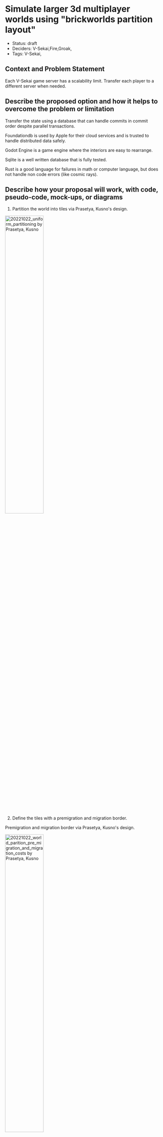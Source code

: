 # Simulate larger 3d multiplayer worlds using "brickworlds partition layout"

- Status: draft <!-- draft | proposed | rejected | accepted | deprecated | superseded by -->
- Deciders: V-Sekai,Fire,Groak,
- Tags: V-Sekai,

## Context and Problem Statement

Each V-Sekai game server has a scalability limit. Transfer each player to a different server when needed.

<!-- Describe the problem or limitation you are having in your project. You may want to articulate the problem in the form of a question. -->

## Describe the proposed option and how it helps to overcome the problem or limitation

Transfer the state using a database that can handle commits in commit order despite parallel transactions.

Foundationdb is used by Apple for their cloud services and is trusted to handle distributed data safely.

Godot Engine is a game engine where the interiors are easy to rearrange.

Sqlite is a well written database that is fully tested.

Rust is a good language for failures in math or computer language, but does not handle non code errors (like cosmic rays).

## Describe how your proposal will work, with code, pseudo-code, mock-ups, or diagrams

1. Partition the world into tiles via Prasetya, Kusno's design.

<img src="./attachments/20221022_uniform_partitioning.png" alt="20221022_uniform_partitioning by Prasetya, Kusno" width="50%">

2. Define the tiles with a premigration and migration border.

Premigration and migration border via Prasetya, Kusno's design.

<img src="./attachments/20221022_world_parition_pre_migration_and_migration_costs.png" alt="20221022_world_parition_pre_migration_and_migration_costs by Prasetya, Kusno" width="50%">

3. Transfer the player from one server to another by first syncing all the frames, and have the player connect to the other side. Then the server does the transfer and the player disconnects from the previous side when the migration boundary is hit.

Server state transfer via Prasetya, Kusno's design.

<img src="./attachments/20221022_server_state_transfer_load.png" alt="20221022_server_state_transfer_load by Prasetya, Kusno" width="50%">

4. Test using a multiplayer simulator via Prasetya, Kusno's design

<img src="./attachments/20221022_multiplayer_sim_variables.png" alt="20221022_multiplayer_sim_variables by Prasetya, Kusno" width="25%">

## Positive Consequences <!-- improvement of quality attribute satisfaction, follow-up decisions required -->

- Allows player transfer from one server to the others servers.

## Negative Consequences <!-- compromising quality attribute, follow-up decisions required -->

- Needs to connect the servers to the foundation database simulation servers.

## Option graveyard:

- Option: The status quo. <!-- List the proposed options no longer open for consideration. -->
- Rejection Reason: This solves nothing. <!-- List the reasons for the rejection: (the bad traits) -->

## If this enhancement will not be used often, can it be worked around with a few lines of script?

It's not a few lines of script.

## Is there a reason why this should be core and done by us?

We maintain the networking stack.

## References

- [V-Sekai](https://v-sekai.org/)
- [Efficient_Methods_for_Improving_Scalability_and_Playability_of_Massively_Multiplayer_Online_Game_MMOG by Prasetya, Kusno](https://pure.bond.edu.au/ws/portalfiles/portal/18275482/Efficient_Methods_for_Improving_Scalability_and_Playability_of_Massively_Multiplayer_Online_Game_MMOG_.pdf)
- [godot sqlite mvsqlite](https://github.com/V-Sekai/godot-sqlite/tree/mvsqlite)
- [godot mvsql demo](https://github.com/V-Sekai/godot-sqlite/tree/mvsqlite/demo)
- [mvsqlite for windows](https://github.com/fire/mvsqlite/tree/windows)
- [mvsqlite](https://github.com/losfair/mvsqlite)
- [Apple's foundationdb](https://github.com/apple/foundationdb)
- [Rust lang](https://www.rust-lang.org/)
- [Special thanks to the TigerBeetle for the sql schema](https://github.com/tigerbeetledb/tigerbeetle)

## Code References

### Create entity table

```swift
extends Node3D

func _ready():
	var db : SQLite = SQLite.new();
	if (!db.open("test")):
		print("Failed opening database.");
		return;
	var _drop : String = """drop table if exists entity;
"""
	var _create_entity_table : String = """
CREATE TABLE entity (
	id TEXT PRIMARY KEY NOT NULL CHECK(LENGTH(id) = 36),
	user_data blob NOT NULL CHECK( LENGTH(user_data) = 16) DEFAULT (zeroblob(16)),
	reserved blob NOT NULL CHECK( LENGTH(reserved) = 48)  DEFAULT (zeroblob(48)),
	shard	INTEGER NOT NULL,
	code	INTEGER NOT NULL,
	flags	INTEGER	NOT NULL,
	past_pending	BLOB NOT NULL CHECK( LENGTH(past_pending) <= 1024) DEFAULT (zeroblob(64)),
	past_posted BLOB NOT NULL CHECK( LENGTH(past_posted) <= 1024) DEFAULT (zeroblob(64)),
	current_pending BLOB NOT NULL CHECK( LENGTH(current_pending) <= 1024) DEFAULT (zeroblob(64)),
	current_posted	BLOB NOT NULL CHECK( LENGTH(current_posted) <= 1024) DEFAULT (zeroblob(64)),
	timestamp INTEGER NOT NULL
) WITHOUT ROWID, STRICT;
"""
#	db.query(create_entity_table)
	var _truncate_entities : String = """
DELETE FROM entity;
	"""
#	db.query(truncate_entities)
	for i in range(32):
		var node_3d : Node3D = Node3D.new()
		var script = load("res://sqlite_write/sqlite_write_scene.gd")
		node_3d.set_script(script)
		add_child(node_3d, true)
		node_3d.owner = self
```

### Simulate entity processing

```swift
extends Node3D

var db : SQLite = null
var result_create : SQLiteQuery
var result_delete : SQLiteQuery
var uuid : String

func _ready():
	db = SQLite.new();
	if (!db.open("test")):
		print("Failed opening database.");
		return;

	var select_uuid : String = """
	SELECT lower(hex(randomblob(4)) || '-' || hex(randomblob(2)) || '-' || '4' ||
	substr(hex( randomblob(2)), 2) || '-' ||
	substr('AB89', 1 + (abs(random()) % 4) , 1)  ||
	substr(hex(randomblob(2)), 2) || '-' ||
	hex(randomblob(6))) as uuid;
	"""
	uuid = db.fetch_array(select_uuid)[0]["uuid"]
	var query_create_original = """
INSERT INTO entity ("id", "user_data", "reserved", "shard", "code", "flags", "past_pending", "past_posted",
"current_pending", "current_posted", "timestamp")
VALUES (?, zeroblob(16), zeroblob(48), 0, 0, 0, zeroblob(64), zeroblob(64), zeroblob(64), ?, UNIXEPOCH());
"""
	result_create = db.create_query(query_create_original)
	var query_delete = """
	DELETE FROM entity
	WHERE id = ?;
"""
	result_delete = db.create_query(query_delete)

func _process(_delta):
	if db == null:
		return
	var packed_array : Array = Array()
	packed_array.push_back(global_transform)
	var bytes : PackedByteArray = var_to_bytes(packed_array)
	bytes = bytes.compress(FileAccess.COMPRESSION_ZSTD)
	var statement : Array = [uuid, bytes]
	var _result_batch = result_create.batch_execute([statement])

func _exit_tree():
	var statement : Array = [uuid]
	var _result_batch = result_delete.batch_execute([statement])
```

## mvsqlite for Windows

```bat
cmd
scoop install llvm openssl-mingw llvm-mingw
cargo build --release -p mvsqlite
cd mvsqlite-sqlite3
mingw32-make.exe build-patched-sqlite3
set RUST_LOG=info
set MVSQLITE_DATA_PLANE=http://localhost:7000
sqlite3 test
.tables
```

### Check fdb status

```bash
fdbcli
status
# Force create a database
# configure new single memory
```


### Create a mvsqlite database

```bat
msys2
curl http://localhost:7001/api/create_namespace -i -d '{"key":"test"}'
```

### Starting mvstore with foundationdb on Linux

```bash
# on Linux
wget https://github.com/apple/foundationdb/releases/download/7.1.15/foundationdb-clients_7.1.15-1_amd64.deb
sudo dpkg -i foundationdb-clients_7.1.15-1_amd64.deb
wget https://github.com/apple/foundationdb/releases/download/7.1.15/foundationdb-server_7.1.15-1_amd64.deb
sudo dpkg -i foundationdb-server_7.1.15-1_amd64.deb
cargo build --release -p mvstore
RUST_LOG=info ./mvstore \
  --data-plane 127.0.0.1:7000 \
  --admin-api 127.0.0.1:7001 \
  --metadata-prefix mvstore \
  --raw-data-prefix m
```

### Starting mvstore with foundationdb on Windows

```bash
cmd
cargo build --release -p mvstore
set RUST_LOG=info
mvstore --data-plane 127.0.0.1:7000 --admin-api 127.0.0.1:7001 --metadata-prefix mvstore --raw-data-prefix m --cluster "C:/ProgramData/foundationdb/fdb.cluster"
```

## Launch scripts

### start-sqlite3.bat

```bat
set RUST_LOG=info
set MVSQLITE_DATA_PLANE=http://localhost:7000
sqlite3 test
```

### start-mvstore.bat

```bat
set RUST_LOG=error
mvstore --data-plane 127.0.0.1:7000 --admin-api 127.0.0.1:7001 --metadata-prefix mvstore --raw-data-prefix m --cluster "C:/ProgramData/foundationdb/fdb.cluster"
```

## License of the contribution

Copyright (c) 2022 V-Sekai contributors.

Permission is hereby granted, free of charge, to any person obtaining a copy of this software and associated documentation files (the "Software"), to deal in the Software without restriction, including without limitation the rights to use, copy, modify, merge, publish, distribute, sublicense, and/or sell copies of the Software, and to permit persons to whom the Software is furnished to do so, subject to the following conditions:

The above copyright notice and this permission notice shall be included in all copies or substantial portions of the Software.

THE SOFTWARE IS PROVIDED "AS IS", WITHOUT WARRANTY OF ANY KIND, EXPRESS OR IMPLIED, INCLUDING BUT NOT LIMITED TO THE WARRANTIES OF MERCHANTABILITY, FITNESS FOR A PARTICULAR PURPOSE AND NONINFRINGEMENT. IN NO EVENT SHALL THE AUTHORS OR COPYRIGHT HOLDERS BE LIABLE FOR ANY CLAIM, DAMAGES OR OTHER LIABILITY, WHETHER IN AN ACTION OF CONTRACT, TORT OR OTHERWISE, ARISING FROM, OUT OF OR IN CONNECTION WITH THE SOFTWARE OR THE USE OR OTHER DEALINGS IN THE SOFTWARE.
